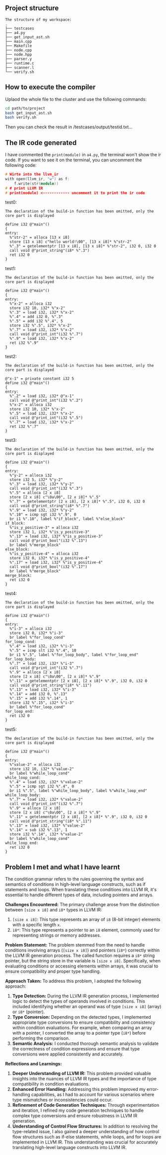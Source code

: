 ## Project structure

    The structure of my workspace:
    .
    ├── testcases
    ├── a4.py
    ├── get_input_ast.sh
    ├── main.cpp
    ├── Makefile 
    ├── node.cpp
    ├── node.hpp
    ├── parser.y
    ├── runtime.c
    ├── scanner.l
    └── verify.sh

## How to execute the compiler
Uplaod the whole file to the cluster and use the following commands:
```bash
cd path/to/project
bash get_input_ast.sh
bash verify.sh
```
Then you can check the result in /testcases/output/testid.txt...

## The IR code generated

I have commented the `print(module)` in `a4.py`, the terminal won't show the ir code. If you want to see it on the terminal, you can uncomment the following code:
```c++
# Wirte into the llvm_ir
with open(llvm_ir, "w") as f:
    f.write(str(module))
# # print LLVM IR 
# print(module) <------------ uncomment it to print the ir code
```
test0:
```
The declaration of the build-in function has been omitted, only the core part is displayed

define i32 @"main"() 
{
entry:
  %"str-2" = alloca [13 x i8]
  store [13 x i8] c"hello world!\00", [13 x i8]* %"str-2"
  %".3" = getelementptr [13 x i8], [13 x i8]* %"str-2", i32 0, i32 0
  call void @"print_string"(i8* %".3")
  ret i32 0
}
```

test1:
```
The declaration of the build-in function has been omitted, only the core part is displayed

define i32 @"main"() 
{
entry:
  %"x-2" = alloca i32
  store i32 10, i32* %"x-2"
  %".3" = load i32, i32* %"x-2"
  %".4" = add i32 0, %".3"
  %".5" = add i32 %".4", 5
  store i32 %".5", i32* %"x-2"
  %".7" = load i32, i32* %"x-2"
  call void @"print_int"(i32 %".7")
  %".9" = load i32, i32* %"x-2"
  ret i32 %".9"
}
```

test2:
```
The declaration of the build-in function has been omitted, only the core part is displayed

@"x-1" = private constant i32 5
define i32 @"main"() 
{
entry:
  %".2" = load i32, i32* @"x-1"
  call void @"print_int"(i32 %".2")
  %"x-2" = alloca i32
  store i32 10, i32* %"x-2"
  %".5" = load i32, i32* %"x-2"
  call void @"print_int"(i32 %".5")
  %".7" = load i32, i32* %"x-2"
  ret i32 %".7"
}
```


test3:
```
The declaration of the build-in function has been omitted, only the core part is displayed

define i32 @"main"() 
{
entry:
  %"y-2" = alloca i32
  store i32 5, i32* %"y-2"
  %".3" = load i32, i32* %"y-2"
  call void @"print_int"(i32 %".3")
  %".5" = alloca [2 x i8]
  store [2 x i8] c"\0a\00", [2 x i8]* %".5"
  %".7" = getelementptr [2 x i8], [2 x i8]* %".5", i32 0, i32 0
  call void @"print_string"(i8* %".7")
  %".9" = load i32, i32* %"y-2"
  %".10" = icmp sgt i32 %".9", 0
  br i1 %".10", label %"if_block", label %"else_block"
if_block:
  %"is_y_positive-3" = alloca i32
  store i32 1, i32* %"is_y_positive-3"
  %".13" = load i32, i32* %"is_y_positive-3"
  call void @"print_bool"(i32 %".13")
  br label %"merge_block"
else_block:
  %"is_y_positive-4" = alloca i32
  store i32 0, i32* %"is_y_positive-4"
  %".17" = load i32, i32* %"is_y_positive-4"
  call void @"print_bool"(i32 %".17")
  br label %"merge_block"
merge_block:
  ret i32 0
}
```


test4:
```
The declaration of the build-in function has been omitted, only the core part is displayed

define i32 @"main"() 
{
entry:
  %"i-3" = alloca i32
  store i32 0, i32* %"i-3"
  br label %"for_loop_cond"
for_loop_cond:
  %".4" = load i32, i32* %"i-3"
  %".5" = icmp slt i32 %".4", 10
  br i1 %".5", label %"for_loop_body", label %"for_loop_end"
for_loop_body:
  %".7" = load i32, i32* %"i-3"
  call void @"print_int"(i32 %".7")
  %".9" = alloca [2 x i8]
  store [2 x i8] c"\0a\00", [2 x i8]* %".9"
  %".11" = getelementptr [2 x i8], [2 x i8]* %".9", i32 0, i32 0
  call void @"print_string"(i8* %".11")
  %".13" = load i32, i32* %"i-3"
  %".14" = add i32 0, %".13"
  %".15" = add i32 %".14", 1
  store i32 %".15", i32* %"i-3"
  br label %"for_loop_cond"
for_loop_end:
  ret i32 0
}
```


test5:
```
The declaration of the build-in function has been omitted, only the core part is displayed

define i32 @"main"() 
{
entry:
  %"value-2" = alloca i32
  store i32 10, i32* %"value-2"
  br label %"while_loop_cond"
while_loop_cond:
  %".4" = load i32, i32* %"value-2"
  %".5" = icmp sgt i32 %".4", 0
  br i1 %".5", label %"while_loop_body", label %"while_loop_end"
while_loop_body:
  %".7" = load i32, i32* %"value-2"
  call void @"print_int"(i32 %".7")
  %".9" = alloca [2 x i8]
  store [2 x i8] c"\0a\00", [2 x i8]* %".9"
  %".11" = getelementptr [2 x i8], [2 x i8]* %".9", i32 0, i32 0
  call void @"print_string"(i8* %".11")
  %".13" = load i32, i32* %"value-2"
  %".14" = sub i32 %".13", 1
  store i32 %".14", i32* %"value-2"
  br label %"while_loop_cond"
while_loop_end:
  ret i32 0
}
```

## Problem I met and what I have learnt

The condition grammar refers to the rules governing the syntax and semantics of conditions in high-level language constructs, such as if statements and loops. When translating these conditions into LLVM IR, it's essential to handle different types of data, including pointers and arrays.

**Challenges Encountered:**
The primary challenge arose from the distinction between `[size x i8]` and `i8*` types in LLVM IR:
1. `[size x i8]`: This type represents an array of `i8` (8-bit integer) elements with a specific length `x`.
2. `i8*`: This type represents a pointer to an `i8` element, commonly used for representing strings or memory addresses.

**Problem Statement:**
The problem stemmed from the need to handle conditions involving arrays (`[size x i8]`) and pointers (`i8*`) correctly within the LLVM IR generation process. The called function requires a `i8*` string pointer, but the string store in the variable is `[size x i8]`. Specifically, when evaluating conditions or accessing elements within arrays, it was crucial to ensure compatibility and proper type handling.

**Approach Taken:**
To address this problem, I adopted the following approach:
1. **Type Detection:** During the LLVM IR generation process, I implemented logic to detect the types of operands involved in conditions. This included identifying whether an operand was of type `[size x i8]` (array) or `i8*` (pointer).
2. **Type Conversion:** Depending on the detected types, I implemented appropriate type conversions to ensure compatibility and consistency within condition evaluations. For example, when comparing an array with a pointer, I converted the array to a pointer type (`i8*`) before performing the comparison.
3. **Semantic Analysis:** I conducted thorough semantic analysis to validate the correctness of condition expressions and ensure that type conversions were applied consistently and accurately.


**Reflections and Learnings:**
1. **Deeper Understanding of LLVM IR:** This problem provided valuable insights into the nuances of LLVM IR types and the importance of type compatibility in condition evaluations.
2. **Enhanced Error Handling:** Addressing this problem improved my error-handling capabilities, as I had to account for various scenarios where type mismatches or inconsistencies could occur.
3. **Refinement of Code Generation Techniques:** Through experimentation and iteration, I refined my code generation techniques to handle complex type conversions and ensure robustness in LLVM IR generation.
4. **Understanding of Control Flow Structures:** In addition to resolving the type-related issue, I also gained a deeper understanding of how control flow structures such as if-else statements, while loops, and for loops are implemented in LLVM IR. This understanding was crucial for accurately translating high-level language constructs into LLVM IR.
